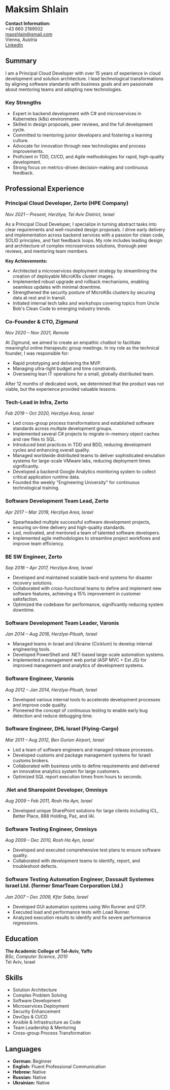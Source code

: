 # Maksim Shlain

**Contact Information:**  
+43 660 2189502  
[maxshlain@gmail.com](mailto:maxshlain@gmail.com)  
Vienna, Austria  
[LinkedIn](https://www.linkedin.com/in/maxshlain)

## Summary

I am a Principal Cloud Developer with over 15 years of experience in cloud development and solution architecture. I lead technological transformations by aligning software standards with business goals and am passionate about mentoring teams and adopting new technologies.

### Key Strengths
- Expert in backend development with C# and microservices in Kubernetes (k8s) environments.
- Skilled in design proposals, peer reviews, and the full development cycle.
- Committed to mentoring junior developers and fostering a learning culture.
- Advocate for innovation through new technologies and process improvements.
- Proficient in TDD, CI/CD, and Agile methodologies for rapid, high-quality development.
- Strong focus on metrics-driven decision-making and continuous feedback.

## Professional Experience

### Principal Cloud Developer, Zerto (HPE Company)
*Nov 2021 – Present, Herzliya, Tel Aviv District, Israel*

As a Principal Cloud Developer, I specialize in turning abstract tasks into clear requirements and well-rounded design proposals. I drive early delivery and implementation across backend services with a passion for clean code, SOLID principles, and fast feedback loops. My role includes leading design and architecture of complex microservices solutions, thorough peer reviews, and mentoring team members.

**Key Achievements:**
- Architected a microservices deployment strategy by streamlining the creation of deployable MicroK8s cluster images.
- Implemented robust upgrade and rollback mechanisms, enabling seamless updates with minimal downtime.
- Strengthened the security posture of MicroK8s clusters by securing data at rest and in transit.
- Initiated internal tech talks and workshops covering topics from Uncle Bob's Clean Code to emerging industry trends.

### Co-Founder & CTO, Zigmund
*Nov 2020 – Nov 2021, Remote*

At Zigmund, we aimed to create an empathic chatbot to facilitate meaningful online therapeutic group meetings. In my role as the technical founder, I was responsible for:
- Rapid prototyping and delivering the MVP.
- Managing ultra-tight budget and time constraints.
- Overseeing lean IT operations for a small, globally distributed team.

After 12 months of dedicated work, we determined that the product was not viable, but the experience provided valuable lessons.

### Tech-Lead in Infra, Zerto
*Feb 2019 – Oct 2020, Herzliya Area, Israel*

- Led cross-group process transformations and established software standards across multiple development groups.
- Implemented several C# projects to migrate in-memory object caches and raw files to SQL.
- Introduced best practices in TDD and BDD, reducing development cycles and enhancing overall quality.
- Managed worldwide distributed teams to deliver sophisticated emulation systems for large-scale VMware labs, reducing deployment times significantly.
- Developed a backend Google Analytics monitoring system to collect critical application runtime data.
- Founded the weekly "Engineering University" for continuous technological training.

### Software Development Team Lead, Zerto
*Apr 2017 – Mar 2019, Herzliya Area, Israel*

- Spearheaded multiple successful software development projects, ensuring on-time delivery and high-quality standards.
- Led, motivated, and mentored a team of talented software developers.
- Implemented agile methodologies to streamline project workflows and improve team efficiency.

### BE SW Engineer, Zerto
*Sep 2016 – Apr 2017, Herzliya Area, Israel*

- Developed and maintained scalable back-end systems for disaster recovery solutions.
- Collaborated with cross-functional teams to define and implement new software features, achieving a 15% improvement in customer satisfaction.
- Optimized the codebase for performance, significantly reducing system downtime.

### Software Development Team Leader, Varonis
*Jan 2014 – Aug 2016, Herzlya-Pituah, Israel*

- Managed teams in Israel and Ukraine (Cicklum) to develop internal engineering tools.
- Developed PowerShell and .NET-based large-scale automation systems.
- Implemented a management web portal (ASP MVC + Ext JS) for improved management and analytics of development systems.

### Software Engineer, Varonis
*Aug 2012 – Jan 2014, Herzlya-Pituah, Israel*

- Developed various internal tools to accelerate development processes and improve code quality.
- Pioneered the concept of continuous testing to enable early bug detection and reduce debugging time.

### Software Engineer, DHL Israel (Flying-Cargo)
*Mar 2011 – Aug 2012, Ben Gurion Airport, Israel*

- Led a team of software engineers and managed release processes.
- Developed customs and package management systems for Israeli customs brokers.
- Collaborated with business units to define requirements and delivered an innovative analytics system for large customers.
- Optimized SQL report execution times from hours to seconds.

### .Net and Sharepoint Developer, Omnisys
*Aug 2009 – Feb 2011, Rosh Ha Ayn, Israel*

- Developed unique SharePoint solutions for large clients including ICL, Better Place, 888 Holding, Paz, and IAI.

### Software Testing Engineer, Omnisys
*Aug 2009 – Dec 2010, Rosh Ha Ayn, Israel*

- Developed and executed comprehensive test plans to ensure software quality.
- Collaborated with development teams to identify, report, and troubleshoot defects.

### Software Testing Automation Engineer, Dassault Systemes Israel Ltd. (former SmarTeam Corporation Ltd.)
*Jan 2007 – Dec 2009, Kfar Saba, Israel*

- Developed GUI automation systems using Win Runner and QTP.
- Executed load and performance tests with Load Runner.
- Analyzed execution results to identify and fix severe performance regressions.

## Education

**The Academic College of Tel-Aviv, Yaffo**  
*BSc, Computer Science, 2010*  
Tel Aviv, Israel

## Skills

- Solution Architecture
- Complex Problem Solving
- Software Development
- Microservices Deployment
- Security Enhancement
- DevOps & CI/CD
- Ansible & Infrastructure as Code
- Team Leadership & Mentoring
- Cross-group Process Transformation

## Languages

- **German:** Beginner
- **English:** Fluent Professional Communication
- **Hebrew:** Native
- **Russian:** Native
- **Ukrainian:** Native
